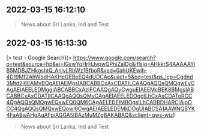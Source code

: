 
## 2022-03-15 16:12:10

> News about Sri Lanka, Ind and Test
## 2022-03-15 16:13:30

[> test - Google Search](> https://www.google.com/search?q=test&source=hp&ei=IGswYqHrHJvpwQPhiZaIDg&iflsig=AHkkrS4AAAAAYjB5MDBJZHkgshtQ_AnjvLRbWz1BfboR&ved=0ahUKEwih-4D19Mf2AhWbdHAKHeGEBeEQ4dUDCAc&uact=5&oq=test&gs_lcp=Cgdnd3Mtd2l6EAMyBQgAEIAEMgsIABCABBCxAxCDATILCAAQgAQQsQMQgwEyCAgAEIAEELEDMggIABCABBCxAzIFCAAQgAQyCwguEIAEEMcBEK8BMgsIABCABBCxAxCDATIICAAQgAQQsQMyCAgAEIAEELEDOggILhCxAxCDAToRCC4QgAQQsQMQgwEQxwEQ0QM6CAgAELEDEIMBOgsILhCABBDHARCjAjoOCC4QgAQQsQMQxwEQowI6CwgAEIAEELEDEMkDOgUIABCSA1AAWNQBYK4FaABwAHgAgAFpiAGGA5IBAzMuMZgBAKABAQ&sclient=gws-wiz)
> News about Sri Lanka, Ind and Test
